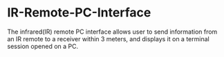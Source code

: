 # IR-Remote-PC-Interface
The infrared(IR) remote PC interface allows user to send information from an IR remote to a receiver within 3 meters, and displays it on a terminal session opened on a PC.
